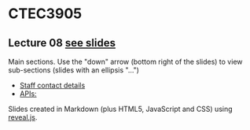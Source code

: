 # CTEC3905

## Lecture 08 [see slides](https://ctec3905.github.io/presents?lecture-04)

Main sections. Use the "down" arrow (bottom right of the slides) to view sub-sections (slides with an ellipsis "…")

- [Staff contact details](https://ctec3905.github.io/presents/?lecture-08#/1)
- [APIs: ](https://ctec3905.github.io/presents/?lecture-08#/2)

Slides created in Markdown (plus HTML5, JavaScript and CSS) using [reveal.js](https://revealjs.com/).
